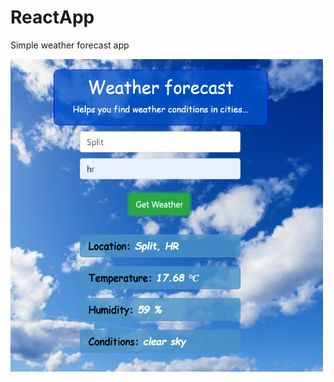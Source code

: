 
# ReactApp
<p>Simple weather forecast app</p>
<img src="./src/images/weather.png" width="500" height="500">
